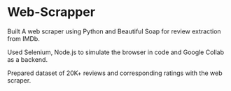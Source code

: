 # Web-Scrapper

Built A web scraper using Python and Beautiful Soap for review extraction from IMDb.

Used Selenium, Node.js to simulate the browser in code and Google Collab as a backend.

Prepared dataset of 20K+ reviews and corresponding ratings with the web scraper.
